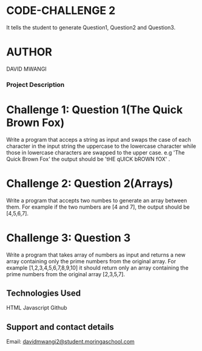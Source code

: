 # CODE-CHALLENGE 2
It tells the student to generate Question1, Question2 and Question3.

# AUTHOR
DAVID MWANGI

### Project Description

# Challenge 1: Question 1(The Quick Brown Fox)

Write a program that acceps a string  as input and swaps the case of each character in the input string the uppercase to the lowercase character while those in lowercase characters are swapped to the upper case.
e.g 'The Quick Brown Fox' the output should be 'tHE qUICK bROWN fOX' .

# Challenge 2: Question 2(Arrays)

Write a program that accepts two numbes to generate an array between them. For example if the two numbers are [4 and 7], the output should be [4,5,6,7].

# Challenge 3: Question 3

Write a program that takes array of numbers as input and returns a new array containing only the prime numbers from the original array. For example [1,2,3,4,5,6,7,8,9,10] it should return only an array containing the prime numbers from the original array [2,3,5,7].

## Technologies Used
HTML
Javascript
Github

## Support and contact details

Email: davidmwangi2@student.moringaschool.com


